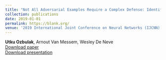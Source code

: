 ```yaml
---
title: "Not All Adversarial Examples Require a Complex Defense: Identifying Over-optimized Adversarial Examples with IQR-based Logit Thresholding"
collection: publications
date: 2019-01-01
permalink: https://blank.org/
venue: '2019 International Joint Conference on Neural Networks (IJCNN), Budapest, Hungary <br /> Main track, Oral presentation'
---
```

**Utku Ozbulak**, Arnout Van Messem, Wesley De Neve <br /> [Download paper](https://blank.org/) <br /> [Download presentation](https://blank.org/)
